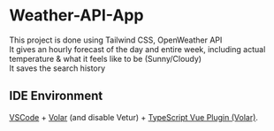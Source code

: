 # Weather-API-App
This project is done using Tailwind CSS, OpenWeather API <br>
It gives an hourly forecast of the day and entire week, including actual temperature & what it feels like to be (Sunny/Cloudy) <br>
It saves the search history

## IDE Environment

[VSCode](https://code.visualstudio.com/) + [Volar](https://marketplace.visualstudio.com/items?itemName=Vue.volar) (and disable Vetur) + [TypeScript Vue Plugin (Volar)](https://marketplace.visualstudio.com/items?itemName=Vue.vscode-typescript-vue-plugin).
